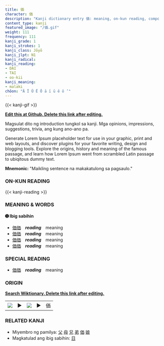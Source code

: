 ```yaml
---
title: 価
character: 価
description: "Kanji dictionary entry 価: meaning, on-kun reading, compounds, origin, related kanji"
content_type: kanji
featured_image: "/価.gif"
weight: 111
frequency: 111
kanji_grade: 1
kanji_strokes: 1
kanji_class: Jōyō
kanji_jlpt: N1
kanji_radical: 
kanji_reading: 
- DAI
- TAI
- oo-kii
kanji_meaning:
- malaki
chōon: "Ā Ī Ū Ē Ō ā ī ū ē ō ’"
---
```

[//]: # (Don't edit the line below. Kanji animated GIF code is automatically generated.)
{{< kanji-gif >}}

[//]: # (Edit below this line.)

**[Edit this at Github. Delete this link after editing.](https://github.com/tim0g/tim/tree/main/content/kanji/価/index.md)**

Magsulat dito ng introduction tungkol sa kanji. Mga opinions, impressions, suggestions, trivia, ang kung ano-ano pa.

Generate Lorem Ipsum placeholder text for use in your graphic, print and web layouts, and discover plugins for your favorite writing, design and blogging tools. Explore the origins, history and meaning of the famous passage, and learn how Lorem Ipsum went from scrambled Latin passage to ubiqitous dummy text.
 
**Mnemonic:** "Maikling sentence na makakatulong sa pagsaulo."

### ON-KUN READING

[//]: # (Don't edit the line below. ON-KUN READING code is automatically generated.)
{{< kanji-reading >}}

### MEANING & WORDS

#### ➊ **Ibig sabihin**
  - [価](../価)[価](../価)　***reading***　meaning
  - [価](../価)[価](../価)　***reading***　meaning
  - [価](../価)[価](../価)　***reading***　meaning
  - [価](../価)[価](../価)　***reading***　meaning

### SPECIAL READING
  - [価](../価)[価](../価)　***reading***　meaning

### ORIGIN

**[Search Wiktionary. Delete this link after editing.](https://wiktionary.org/wiki/価)**
<table class="kanji-table"><tr><td>
<img src="60px-価-bronze.svg.png">
</td><td>▶</td><td>
<img src="60px-価-oracle.svg.png">
</td><td>▶</td>
<td class="kanji-origin">価</td>
</tr></table>

### RELATED KANJI
- Miyembro ng pamilya: [父](../父) [母](../母) [兄](../兄) [弟](../弟) [価](../価) [娘](../娘)
- Magkatulad ang ibig sabihin: [日](../日)
